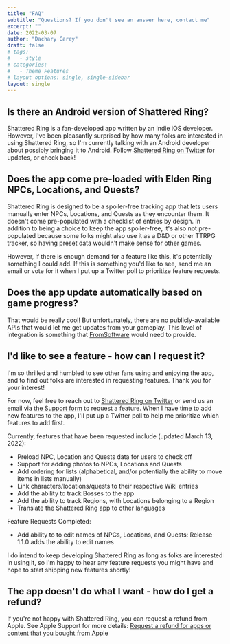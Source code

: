 ```yaml
---
title: "FAQ"
subtitle: "Questions? If you don't see an answer here, contact me"
excerpt: ""
date: 2022-03-07
author: "Dachary Carey"
draft: false
# tags:
#   - style
# categories:
#   - Theme Features
# layout options: single, single-sidebar
layout: single
---
```


## Is there an Android version of Shattered Ring?

Shattered Ring is a fan-developed app written by an indie iOS developer.
However, I've been pleasantly surprised by how many folks are interested in using
Shattered Ring, so I'm currently talking with an Android developer about possibly
bringing it to Android. Follow [Shattered Ring on Twitter](https://twitter.com/shattered_ring) 
for updates, or check back!

## Does the app come pre-loaded with Elden Ring NPCs, Locations, and Quests?

Shattered Ring is designed to be a spoiler-free tracking app that lets users
manually enter NPCs, Locations, and Quests as they encounter them. It doesn't
come pre-populated with a checklist of entries by design. In addition to being
a choice to keep the app spoiler-free, it's also not pre-populated because some
folks might also use it as a D&D or other TTRPG tracker, so having preset data
wouldn't make sense for other games.

However, if there is enough demand for a feature like this, it's potentially 
something I could add. If this is something you'd like to see, send me an 
email or vote for it when I put up a Twitter poll to prioritize feature requests.

## Does the app update automatically based on game progress?

That would be really cool! But unfortunately, there are no publicly-available
APIs that would let me get updates from your gameplay. This level of integration
is something that [FromSoftware](https://www.fromsoftware.jp/) would need to provide.

## I'd like to see a feature - how can I request it?

I'm so thrilled and humbled to see other fans using and enjoying the app, and
to find out folks are interested in requesting features. Thank you for your
interest! 

For now, feel free to reach out to [Shattered Ring on Twitter](https://twitter.com/shattered_ring)
or send us an email via [the Support form](/contact/) to request a feature.
When I have time to add new features to the app, I'll put up a Twitter
poll to help me prioritize which features to add first.

Currently, features that have been requested include (updated March 13, 2022):

- Preload NPC, Location and Quests data for users to check off
- Support for adding photos to NPCs, Locations and Quests
- Add ordering for lists (alphabetical, and/or potentially the ability to move items in lists manually)
- Link characters/locations/quests to their respective Wiki entries
- Add the ability to track Bosses to the app
- Add the ability to track Regions, with Locations belonging to a Region
- Translate the Shattered Ring app to other languages

Feature Requests Completed:
- Add ability to to edit names of NPCs, Locations, and Quests: Release 1.1.0 adds the ability to edit names

I do intend to keep developing Shattered Ring as long as folks are interested
in using it, so I'm happy to hear any feature requests you might
have and hope to start shipping new features shortly!

## The app doesn't do what I want - how do I get a refund?

If you're not happy with Shattered Ring, you can request a
refund from Apple. See Apple Support for more details: 
[Request a refund for apps or content that you bought from Apple](https://support.apple.com/en-us/HT204084)
